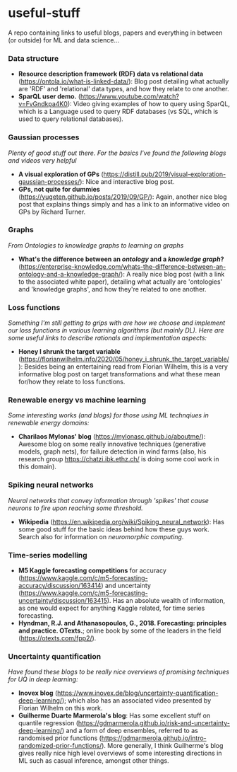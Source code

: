 # useful-stuff
A repo containing links to useful blogs, papers and everything in between (or outside) for ML and data science...

### Data structure
* __Resource description framework (RDF) data vs relational data__ (https://ontola.io/what-is-linked-data/): Blog post detailing what actually are 'RDF' and 'relational' data types, and how they relate to one another. 
* __SparQL user demo.__ (https://www.youtube.com/watch?v=FvGndkpa4K0): Video giving examples of how to query using SparQL, which is a Language used to query RDF databases (vs SQL, which is used to query relational databases). 

### Gaussian processes
_Plenty of good stuff out there. For the basics I've found the following blogs and videos very helpful_
* __A visual exploration of GPs__ (https://distill.pub/2019/visual-exploration-gaussian-processes/): Nice and interactive blog post.
* __GPs, not quite for dummies__ (https://yugeten.github.io/posts/2019/09/GP/): Again, another nice blog post that explains things simply and has a link to an informative video on GPs by Richard Turner.

### Graphs
_From Ontologies to knowledge graphs to learning on graphs_
* __What's the difference between an _ontology_ and a _knowledge graph_?__ (https://enterprise-knowledge.com/whats-the-difference-between-an-ontology-and-a-knowledge-graph/): A really nice blog post (with a link to the associated white paper), detailing what actually are 'ontologies' and 'knowledge graphs', and how they're related to one another.

### Loss functions
_Something I'm still getting to grips with are how we choose and implement our loss functions in various learning algorithms (but mainly DL). Here are some useful links to describe rationals and implementation aspects:_
* __Honey I shrunk the target variable__ (https://florianwilhelm.info/2020/05/honey_i_shrunk_the_target_variable/): Besides being an entertaining read from Florian Wilhelm, this is a very informative blog post on target transformations and what these mean for/how they relate to loss functions.

### Renewable energy vs machine learning
_Some interesting works (and blogs) for those using ML technqiues in renewable energy domains:_
* __Charilaos Mylonas' blog__ (https://mylonasc.github.io/aboutme/): Awesome blog on some really innovative techniques (generative models, graph nets), for failure detection in wind farms (also, his research group https://chatzi.ibk.ethz.ch/ is doing some cool work in this domain). 

### Spiking neural networks
_Neural networks that convey information through 'spikes' that cause neurons to fire upon reaching some threshold._
* __Wikipedia__ (https://en.wikipedia.org/wiki/Spiking_neural_network): Has some good stuff for the basic ideas behind how these guys work. Search also for information on *neuromorphic computing*.

### Time-series modelling
* __M5 Kaggle forecasting competitions__ for accuracy (https://www.kaggle.com/c/m5-forecasting-accuracy/discussion/163414) and uncertainty (https://www.kaggle.com/c/m5-forecasting-uncertainty/discussion/163415). Has an absolute wealth of information, as one would expect for anything Kaggle related, for time series forecasting.
* __Hyndman, R.J. and Athanasopoulos, G., 2018. Forecasting: principles and practice. OTexts.__; online book by some of the leaders in the field (https://otexts.com/fpp2/).

### Uncertainty quantification
_Have found these blogs to be really nice overviews of promising techniques for UQ in deep learning:_
* __Inovex blog__ (https://www.inovex.de/blog/uncertainty-quantification-deep-learning/); which also has an associated video presented by Florian Wilhelm on this work.
* __Guilherme Duarte Marmerola's blog__: Has some excellent stuff on quantile regression (https://gdmarmerola.github.io/risk-and-uncertainty-deep-learning/) and a form of deep ensembles, referred to as randomised prior functions (https://gdmarmerola.github.io/intro-randomized-prior-functions/). More generally, I think Guilherme's blog gives really nice high level overviews of some interesting directions in ML such as casual inference, amongst other things. 
